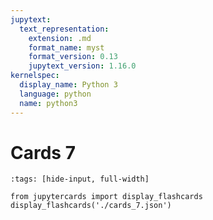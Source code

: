 ```yaml
---
jupytext:
  text_representation:
    extension: .md
    format_name: myst
    format_version: 0.13
    jupytext_version: 1.16.0
kernelspec:
  display_name: Python 3
  language: python
  name: python3
---
```


# Cards 7

```{code-cell} ipython3
:tags: [hide-input, full-width]

from jupytercards import display_flashcards
display_flashcards('./cards_7.json')
```
